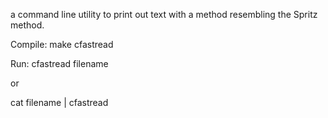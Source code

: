 a command line utility to print out text with a method resembling the Spritz method.

Compile:
make cfastread

Run:
cfastread filename

or

cat filename | cfastread
